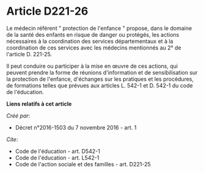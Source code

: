 # Article D221-26

Le médecin référent " protection de l'enfance " propose, dans le domaine de la santé des enfants en risque de danger ou
protégés, les actions nécessaires à la coordination des services départementaux et à la coordination de ces services avec les
médecins mentionnés au 2° de l'article D. 221-25. 

Il peut conduire ou participer à la mise en œuvre de ces actions, qui peuvent prendre la forme de réunions d'information et
de sensibilisation sur la protection de l'enfance, d'échanges sur les pratiques et les procédures, de formations telles que
prévues aux articles L. 542-1 et D. 542-1 du code de l'éducation.

**Liens relatifs à cet article**

_Créé par_:

  - Décret n°2016-1503 du 7 novembre 2016 - art. 1

_Cite_:

  - Code de l'éducation - art. D542-1
  - Code de l'éducation - art. L542-1
  - Code de l'action sociale et des familles - art. D221-25
